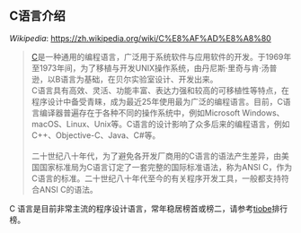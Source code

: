 ## C语言介绍
*Wikipedia*: https://zh.wikipedia.org/wiki/C%E8%AF%AD%E8%A8%80
> [C](https://zh.wikipedia.org/wiki/C%E8%AF%AD%E8%A8%80)是一种通用的编程语言，广泛用于系统软件与应用软件的开发。于1969年至1973年间，为了移植与开发UNIX操作系统，由丹尼斯·里奇与肯·汤普逊，以B语言为基础，在贝尔实验室设计、开发出来。<br/>C语言具有高效、灵活、功能丰富、表达力强和较高的可移植性等特点，在程序设计中备受青睐，成为最近25年使用最为广泛的编程语言。目前，C语言编译器普遍存在于各种不同的操作系统中，例如Microsoft Windows、macOS、Linux、Unix等。C语言的设计影响了众多后来的编程语言，例如C++、Objective-C、Java、C#等。<br/><br/>
二十世纪八十年代，为了避免各开发厂商用的C语言的语法产生差异，由美国国家标准局为C语言订定了一套完整的国际标准语法，称为ANSI C，作为C语言的标准。二十世纪八十年代至今的有关程序开发工具，一般都支持符合ANSI C的语法。

C 语言是目前非常主流的程序设计语言，常年稳居榜首或榜二，请参考[tiobe](https://www.tiobe.com/tiobe-index/)排行榜。



